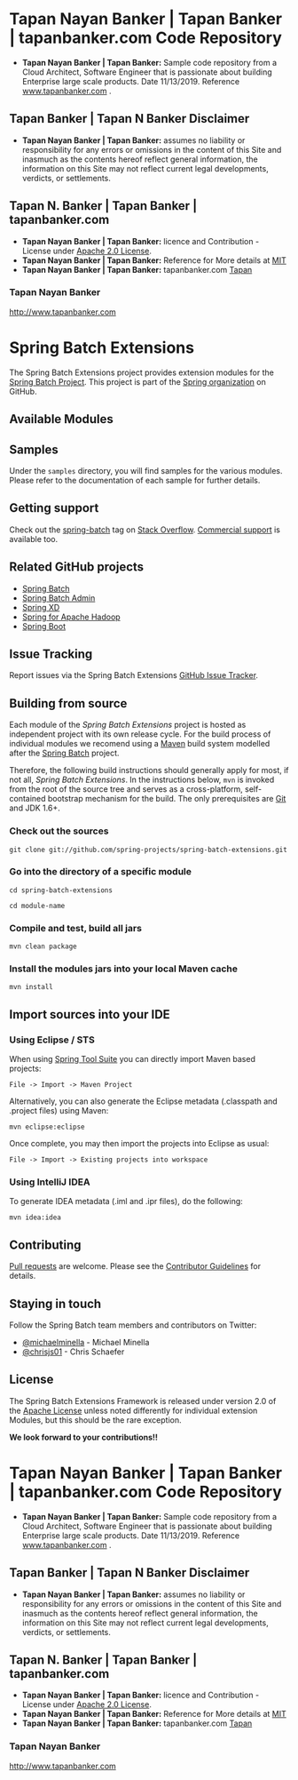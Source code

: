 # Tapan Nayan Banker | Tapan Banker | tapanbanker.com Code Repository 

- **Tapan Nayan Banker | Tapan Banker:** Sample code repository from a Cloud Architect, Software Engineer that is passionate about building Enterprise large scale products. Date 11/13/2019. Reference www.tapanbanker.com .

## Tapan Banker | Tapan N Banker  Disclaimer
- **Tapan Nayan Banker | Tapan Banker:** assumes no liability or responsibility for any errors or omissions in the content of this Site and inasmuch as the contents hereof reflect general information, the information on this Site may not reflect current legal developments, verdicts, or settlements.


## Tapan N. Banker | Tapan Banker | tapanbanker.com 
- **Tapan Nayan Banker | Tapan Banker:** licence and Contribution - License under [Apache 2.0 License](https://github.com/grafana/grafana/blob/master/LICENSE).
- **Tapan Nayan Banker | Tapan Banker:** Reference for More details at [MIT](https://choosealicense.com/licenses/mit/)
- **Tapan Nayan Banker | Tapan Banker:**   tapanbanker.com [Tapan](http://www.tapanbanker.com/)

### Tapan Nayan Banker 
http://www.tapanbanker.com


Spring Batch Extensions
=============================

The Spring Batch Extensions project provides extension modules for the [Spring Batch Project][]. This project is part of the [Spring organization][] on GitHub.

## Available Modules


## Samples

Under the `samples` directory, you will find samples for the various modules. Please refer to the documentation of each sample for further details.

## Getting support

Check out the [spring-batch][spring-batch tag] tag
on [Stack Overflow][]. [Commercial support][] is available too.

## Related GitHub projects

* [Spring Batch][]
* [Spring Batch Admin][]
* [Spring XD][]
* [Spring for Apache Hadoop][]
* [Spring Boot][]

## Issue Tracking

Report issues via the Spring Batch Extensions [GitHub Issue Tracker][].

## Building from source

Each module of the *Spring Batch Extensions* project is hosted as independent project with its own release cycle. For the build process of individual modules we recomend using a [Maven][] build system modelled after the [Spring Batch][] project. 

Therefore, the following build instructions should generally apply for most, if not all, *Spring Batch Extensions*. In the instructions below, `mvn` is invoked from the root of the source tree and serves as a cross-platform, self-contained bootstrap mechanism for the build. The only prerequisites are [Git][] and JDK 1.6+.

### Check out the sources

`git clone git://github.com/spring-projects/spring-batch-extensions.git`

### Go into the directory of a specific module

`cd spring-batch-extensions`

`cd module-name`

### Compile and test, build all jars

`mvn clean package`

### Install the modules jars into your local Maven cache

`mvn install`

## Import sources into your IDE

### Using Eclipse / STS

When using [Spring Tool Suite] you can directly import Maven based projects:

`File -> Import -> Maven Project`

Alternatively, you can also generate the Eclipse metadata (.classpath and .project files) using Maven:

`mvn eclipse:eclipse`

Once complete, you may then import the projects into Eclipse as usual:

`File -> Import -> Existing projects into workspace`

### Using IntelliJ IDEA

To generate IDEA metadata (.iml and .ipr files), do the following:

    mvn idea:idea

## Contributing

[Pull requests][] are welcome. Please see the [Contributor Guidelines][] for details. 

## Staying in touch

Follow the Spring Batch team members and contributors on Twitter:

* [@michaelminella](https://twitter.com/michaelminella) - Michael Minella
* [@chrisjs01](https://twitter.com/chrisjs01) - Chris Schaefer

## License

The Spring Batch Extensions Framework is released under version 2.0 of the [Apache License][] unless noted differently for individual extension Modules, but this should be the rare exception.

**We look forward to your contributions!!**

[Spring Batch]: https://github.com/spring-projects/spring-batch
[Spring Batch Project]: http://projects.spring.io/spring-batch/
[Spring organization]: https://github.com/spring-projects
[spring-batch tag]: http://stackoverflow.com/questions/tagged/spring-batch
[Stack Overflow]: http://stackoverflow.com/faq
[Commercial support]: https://www.vmware.com/support/services/vfabric-developer.html
[GitHub Issue Tracker]: https://github.com/spring-projects/spring-batch-extensions/issues
[Git]: http://help.github.com/set-up-git-redirect
[Pull requests]: http://help.github.com/send-pull-requests
[Spring Batch Admin]: https://github.com/spring-projects/spring-batch-admin
[Spring XD]: https://github.com/spring-projects/spring-xd
[Spring for Apache Hadoop]: https://github.com/spring-projects/spring-hadoop
[Spring Boot]: https://github.com/spring-projects/spring-boot
[Spring Tool Suite]: http://spring.io/tools/sts
[Apache License]: http://www.apache.org/licenses/LICENSE-2.0
[Maven]: http://maven.apache.org
[Contributor Guidelines]: com/spring-projects/spring-batch-extensions/blob/master/CONTRIBUTING.md
# Tapan Nayan Banker | Tapan Banker | tapanbanker.com Code Repository 

- **Tapan Nayan Banker | Tapan Banker:** Sample code repository from a Cloud Architect, Software Engineer that is passionate about building Enterprise large scale products. Date 11/13/2019. Reference www.tapanbanker.com .

## Tapan Banker | Tapan N Banker  Disclaimer
- **Tapan Nayan Banker | Tapan Banker:** assumes no liability or responsibility for any errors or omissions in the content of this Site and inasmuch as the contents hereof reflect general information, the information on this Site may not reflect current legal developments, verdicts, or settlements.


## Tapan N. Banker | Tapan Banker | tapanbanker.com 
- **Tapan Nayan Banker | Tapan Banker:** licence and Contribution - License under [Apache 2.0 License](https://github.com/grafana/grafana/blob/master/LICENSE).
- **Tapan Nayan Banker | Tapan Banker:** Reference for More details at [MIT](https://choosealicense.com/licenses/mit/)
- **Tapan Nayan Banker | Tapan Banker:**   tapanbanker.com [Tapan](http://www.tapanbanker.com/)

### Tapan Nayan Banker 
http://www.tapanbanker.com

